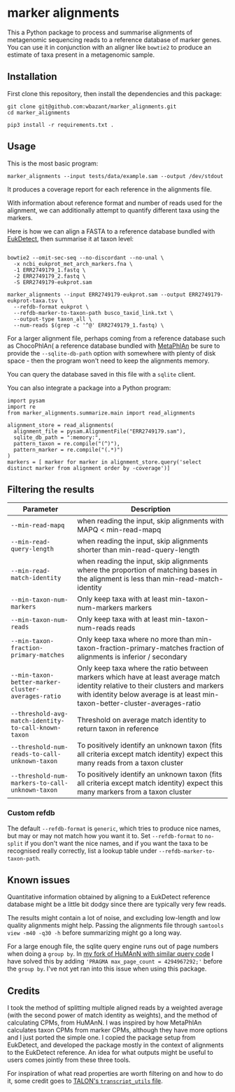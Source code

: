 # marker alignments
This a Python package to process and summarise alignments of metagenomic sequencing reads to a reference database of marker genes. You can use it in conjunction with an aligner like `bowtie2` to produce an estimate of taxa present in a metagenomic sample.


## Installation
First clone this repository, then install the dependencies and this package:
```
git clone git@github.com:wbazant/marker_alignments.git
cd marker_alignments

pip3 install -r requirements.txt .
```

## Usage
This is the most basic program:

```
marker_alignments --input tests/data/example.sam --output /dev/stdout
```

It produces a coverage report for each reference in the alignments file.

With information about reference format and number of reads used for the alignment, we can additionally attempt to quantify different taxa using the markers.

Here is how we can align a FASTA to a reference database bundled with [EukDetect](https://github.com/allind/EukDetect), then summarise it at taxon level:

```

bowtie2 --omit-sec-seq --no-discordant --no-unal \
  -x ncbi_eukprot_met_arch_markers.fna \
  -1 ERR2749179_1.fastq \
  -2 ERR2749179_2.fastq \
  -S ERR2749179-eukprot.sam 

marker_alignments --input ERR2749179-eukprot.sam --output ERR2749179-eukprot-taxa.tsv \
  --refdb-format eukprot \
  --refdb-marker-to-taxon-path busco_taxid_link.txt \
  --output-type taxon_all \
  --num-reads $(grep -c '^@' ERR2749179_1.fastq) \
```

For a larger alignment file, perhaps coming from a reference database such as ChocoPhlAn( a reference database bundled with [MetaPhlAn](https://github.com/biobakery/MetaPhlAn/) be sure to provide the `--sqlite-db-path` option with somewhere with plenty of disk space - then the program won't need to keep the alignments memory. 

You can query the database saved in this file with a `sqlite` client.

You can also integrate a package into a Python program:

```
import pysam
import re
from marker_alignments.summarize.main import read_alignments

alignment_store = read_alignments(
  alignment_file = pysam.AlignmentFile("ERR2749179.sam"),
  sqlite_db_path = ":memory:",
  pattern_taxon = re.compile("(^)"),
  pattern_marker = re.compile("(.*)")
)
markers = [ marker for marker in alignment_store.query('select distinct marker from alignment order by -coverage')]
```

## Filtering the results

| Parameter  | Description |
| ------------- | ------------- | 
|`--min-read-mapq`                                   |when reading the input, skip alignments with MAPQ < min-read-mapq                                                                                                                                               |
|`--min-read-query-length`                           |when reading the input, skip alignments shorter than min-read-query-length                                                                                                                                      |
|`--min-read-match-identity`                         |when reading the input, skip alignments where the proportion of matching bases in the alignment is less than min-read-match-identity                                                                            |
|`--min-taxon-num-markers`                           |Only keep taxa with at least min-taxon-num-markers markers                                                                                                                                                      |
|`--min-taxon-num-reads`                             |Only keep taxa with at least min-taxon-num-reads reads                                                                                                                                                          |
|`--min-taxon-fraction-primary-matches`              |Only keep taxa where no more than min-taxon-fraction-primary-matches fraction of alignments is inferior / secondary                                                                                             |
|`--min-taxon-better-marker-cluster-averages-ratio`  |Only keep taxa where the ratio between markers which have at least average match identity relative to their clusters and markers with identity below average is at least min-taxon-better-cluster-averages-ratio|
|`--threshold-avg-match-identity-to-call-known-taxon`|Threshold on average match identity to return taxon in reference                                                                                                                                                |
|`--threshold-num-reads-to-call-unknown-taxon`       |To positively identify an unknown taxon (fits all criteria except match identity) expect this many reads from a taxon cluster                                                                                   |
|`--threshold-num-markers-to-call-unknown-taxon`     |To positively identify an unknown taxon (fits all criteria except match identity) expect this many markers from a taxon cluster                                                                                 |

### Custom refdb
The default `--refdb-format` is `generic`, which tries to produce nice names, but may or may not match how you want it to. Set `--refdb-format` to `no-split` if you don't want the nice names, and if you want the taxa to be recognised really correctly, list a lookup table under `--refdb-marker-to-taxon-path`.

## Known issues
Quantitative information obtained by aligning to a EukDetect reference database might be a little bit dodgy since there are typically very few reads.

The results might contain a lot of noise, and excluding low-length and low quality alignments might help. Passing the alignments file through `samtools view -m40 -q30 -h` before summarizing might go a long way.


For a large enough file, the sqlite query engine runs out of page numbers when doing a `group by`. In [my fork of HuMAnN with similar query code](https://github.com/wbazant/humann/commit/1dc767f855) I have solved this by adding `'PRAGMA max_page_count = 4294967292;'` before the `group by`. I've not yet ran into this issue when using this package.

## Credits
I took the method of splitting multiple aligned reads by a weighted average (with the second power of match identity as weights), and the method of calculating CPMs, from HuMAnN.
I was inspired by how MetaPhlAn calculates taxon CPMs from marker CPMs, although they have more options and I just ported the simple one.
I copied the package setup from EukDetect, and developed the package mostly in the context of alignments to the EukDetect reference.
An idea for what outputs might be useful to users comes jointly from these three tools.

For inspiration of what read properties are worth filtering on and how to do it, some credit goes to [TALON's `transcript_utils` file](https://github.com/mortazavilab/TALON/blob/master/src/talon/transcript_utils.py).


